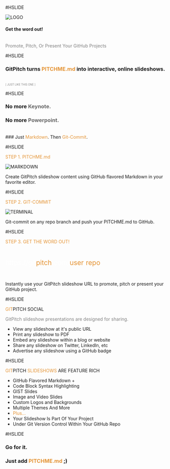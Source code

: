 #HSLIDE
<!-- .slide: data-autoslide="10000" -->

![LOGO](https://res.cloudinary.com/gitpitch/image/upload/v1468815754/gp-logo.png)

#### Get the word out!
<br>
<span style="color:gray">Promote, Pitch, Or Present Your GitHub Projects</span>

#HSLIDE

### GitPitch turns <span style="color: #e49436; text-transform: none">PITCHME.md</span> into interactive, online slideshows.
<br>
<span style="color:gray; font-size:0.6em;">[ JUST LIKE THIS ONE ]</span>

#HSLIDE
<!-- .slide: data-autoslide="2000" -->

### No more <span style="color: #666666">Keynote.</span>
### <span class="fragment" data-fragment-index="1" data-autoslide="2000">No more <span style="color: #666666">Powerpoint.</span>
<br>
### <span class="fragment" data-fragment-index="2" data-autoslide="3500">Just <span style="color: #e49436">Markdown</span>. Then <span style="color: #e49436">Git-Commit</span>.</li>

#HSLIDE

<span style="color: #e49436">STEP 1. PITCHME.md</span>

![MARKDOWN](https://res.cloudinary.com/gitpitch/image/upload/v1468815764/hello-world/markdown.png)

Create GitPitch slideshow content using GitHub flavored Markdown in your favorite editor.

#HSLIDE

<span style="color: #e49436">STEP 2. GIT-COMMIT</span>

![TERMINAL](https://res.cloudinary.com/gitpitch/image/upload/v1468815772/hello-world/terminal.png)

Git-commit on any repo branch and push your PITCHME.md to GitHub.

#HSLIDE

<span style="color: #e49436">STEP 3. GET THE WORD OUT!</span>

<br>

<span style="font-size: 1.5em;"><span style="color:white">htt</span><span style="color:white">ps://git</span><span style="color: #e49436">pitch</span><span style="color: white">.com/<span style="color: #e49436">user</span>/<span style="color: #e49436">repo</span></span>

<br>

Instantly use your GitPitch slideshow URL to promote, pitch or present your GitHub project.

#HSLIDE
<!-- .slide: data-autoslide="10000" -->

<span style="color: #e49436">GIT</span>PITCH SOCIAL

<span style="color:gray">GitPitch slideshow presentations are designed for sharing.</span>

- View any slideshow at it's public URL
- Print any slideshow to PDF
- Embed any slideshow within a blog or website
- Share any slideshow on Twitter, LinkedIn, etc
- Advertise any slideshow using a GitHub badge

#HSLIDE
<!-- .slide: data-autoslide="12000" -->

<span style="color: #e49436">GIT</span>PITCH <span style="color: #e49436">SLIDESHOWS</span> ARE FEATURE RICH

- GitHub Flavored Markdown +
- Code Block Syntax Highlighting
- GIST Slides
- Image and Video Slides
- Custom Logos and Backgrounds
- Multiple Themes And More
- <span style="color: #e49436">Plus...</span>
- Your Slideshow Is Part Of Your Project
- Under Git Version Control Within Your GitHub Repo


#HSLIDE
<!-- .slide: data-autoslide="8000" -->

### Go for it.
### Just add <span style="color: #e49436; text-transform: none">PITCHME.md</span> ;)


